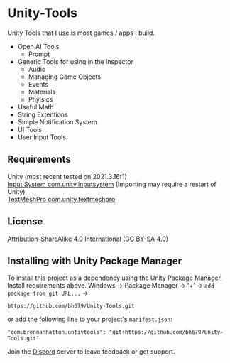 # Unity-Tools
Unity Tools that I use is most games / apps I build.

 - Open AI Tools
   - Prompt
 - Generic Tools for using in the inspector
   - Audio 
   - Managing Game Objects
   - Events
   - Materials
   - Phyisics
 - Useful Math
 - String Extentions
 - Simple Notification System
 - UI Tools
 - User Input Tools


## Requirements
Unity (most recent tested on 2021.3.16f1) <br />
[Input System com.unity.inputsystem](https://docs.unity3d.com/Packages/com.unity.inputsystem@1.4/manual/index.html) (Importing may require a restart of Unity)<br />
[TextMeshPro com.unity.textmeshpro](https://docs.unity3d.com/Packages/com.unity.textmeshpro@3.0)<br />

## License
[Attribution-ShareAlike 4.0 International (CC BY-SA 4.0)](https://creativecommons.org/licenses/by-sa/4.0/)

## Installing with Unity Package Manager
To install this project as a dependency using the Unity Package Manager,
Install requirements above.
Windows -> Package Manager -> '+' -> `add package from git URL...` ->
```
https://github.com/bh679/Unity-Tools.git
```
or 
add the following line to your project's `manifest.json`:

```
"com.brennanhatton.untiytools": "git+https://github.com/bh679/Unity-Tools.git"
```



Join the [Discord](https://discord.gg/VC8gZ2GNHs "Join Discord server") server to leave feedback or get support.

